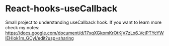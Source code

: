 # React-hooks-useCallback
Small project to understanding useCallback hook.
If you want to learn more check my notes:
https://docs.google.com/document/d/17xqXGkpmKrOtKjV7zLx6_VcjPTYcYWlEHIok1m_GCyI/edit?usp=sharing